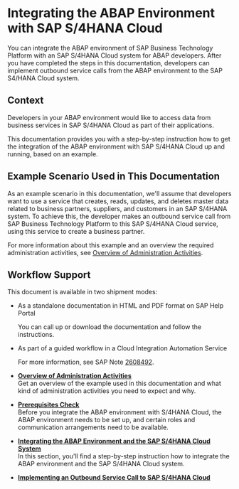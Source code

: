 <!-- loiob750ee36051b4f7fb2cc3dfabeeebd81 -->

# Integrating the ABAP Environment with SAP S/4HANA Cloud

You can integrate the ABAP environment of SAP Business Technology Platform with an SAP S/4HANA Cloud system for ABAP developers. After you have completed the steps in this documentation, developers can implement outbound service calls from the ABAP environment to the SAP S4/HANA Cloud system.​



<a name="loiob750ee36051b4f7fb2cc3dfabeeebd81__section_q1n_5xt_s2b"/>

## Context

Developers in your ABAP environment would like to access data from business services in SAP S/4HANA Cloud as part of their applications.

This documentation provides you with a step-by-step instruction how to get the integration of the ABAP environment with SAP S/4HANA Cloud up and running, based on an example.



<a name="loiob750ee36051b4f7fb2cc3dfabeeebd81__section_arf_pn3_v2b"/>

## Example Scenario Used in This Documentation

As an example scenario in this documentation, we'll assume that developers want to use a service that creates, reads, updates, and deletes master data related to business partners, suppliers, and customers in an SAP S/4HANA system. To achieve this, the developer makes an outbound service call from SAP Business Technology Platform to this SAP S/4HANA Cloud service, using this service to create a business partner.

For more information about this example and an overview the required administration activities, see [Overview of Administration Activities](Overview_of_Administration_Activities_83b39d2.md).



<a name="loiob750ee36051b4f7fb2cc3dfabeeebd81__section_rqm_xkl_p2b"/>

## Workflow Support

This document is available in two shipment modes:

-   As a standalone documentation in HTML and PDF format on SAP Help Portal

    You can call up or download the documentation and follow the instructions.

-   As part of a guided workflow in a Cloud Integration Automation Service

    For more information, see SAP Note [2608492](https://launchpad.support.sap.com/#/notes/2608492).


-   **[Overview of Administration Activities](Overview_of_Administration_Activities_83b39d2.md "Get an overview of the example used in this documentation and what kind of administration activities you need to expect and
		why.")**  
Get an overview of the example used in this documentation and what kind of administration activities you need to expect and why.
-   **[Prerequisites Check](Prerequisites_Check_28d942e.md "Before you integrate the ABAP environment with S/4HANA Cloud, the ABAP environment needs to be set up, and certain roles and communication
		arrangements need to be available.")**  
Before you integrate the ABAP environment with S/4HANA Cloud, the ABAP environment needs to be set up, and certain roles and communication arrangements need to be available.
-   **[Integrating the ABAP Environment and the SAP S/4HANA Cloud System](Integrating_the_ABAP_Environment_and_the_SAP_S4HANA_Cloud_System_0fc600c.md "In this section, you'll find a step-by-step instruction how to integrate the ABAP environment and the SAP S/4HANA Cloud
		system.")**  
In this section, you'll find a step-by-step instruction how to integrate the ABAP environment and the SAP S/4HANA Cloud system.
-   **[Implementing an Outbound Service Call to SAP S/4HANA Cloud](Implementing_an_Outbound_Service_Call_to_SAP_S4HANA_Cloud_a4e21bd.md "")**  



